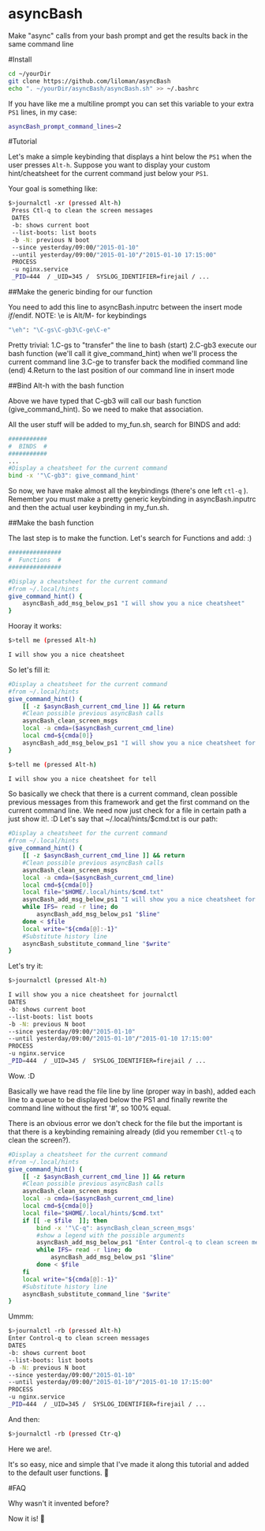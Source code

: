 # asyncBash

Make "async" calls from your bash prompt and get the results back in the same command line

#Install

```bash
cd ~/yourDir
git clone https://github.com/liloman/asyncBash
echo ". ~/yourDir/asyncBash/asyncBash.sh" >> ~/.bashrc
```

If you have like me a multiline prompt you can set this variable to your extra `PS1` lines, in my case:

```bash
asyncBash_prompt_command_lines=2 
```



#Tutorial

Let's make a simple keybinding that displays a hint below the `PS1` when the user presses `Alt-h`.
Suppose you want to display your custom hint/cheatsheet for the current command just below your `PS1`.

Your goal is something like:

```bash
$>journalctl -xr (pressed Alt-h)
 Press Ctl-q to clean the screen messages
 DATES
 -b: shows current boot
 --list-boots: list boots
 -b -N: previous N boot
 --since yesterday/09:00/"2015-01-10"
 --until yesterday/09:00/"2015-01-10"/"2015-01-10 17:15:00"
 PROCESS
 -u nginx.service
 _PID=444  / _UID=345 /  SYSLOG_IDENTIFIER=firejail / ...
```

##Make the generic binding for our function

You need to add this line to asyncBash.inputrc between the insert mode $if/$endif.
NOTE: \e is Alt/M- for keybindings

```bash
"\eh": "\C-gs\C-gb3\C-ge\C-e"
```
Pretty trivial:
1.C-gs to "transfer" the line to bash (start)
2.C-gb3 execute our bash function (we'll call it give_command_hint) when we'll process the current command line
3.C-ge to transfer back the modified command line (end)
4.Return to the last position of our command line in insert mode


##Bind Alt-h with the bash function

Above we have typed that C-gb3 will call our bash function (give_command_hint).
So we need to make that association.

All the user stuff will be added to my_fun.sh, search for BINDS and add:


```bash
###########
#  BINDS  #
###########
...
#Display a cheatsheet for the current command
bind -x '"\C-gb3": give_command_hint'

```

So now, we have make almost all the keybindings (there's one left `ctl-q` ).
Remember you must make a pretty generic keybinding in asyncBash.inputrc and then the actual user keybinding in my_fun.sh.


##Make the bash function

The last step is to make the function. Let's search for Functions and add: :)


```bash
###############
#  Functions  #
###############

#Display a cheatsheet for the current command
#from ~/.local/hints
give_command_hint() {
    asyncBash_add_msg_below_ps1 "I will show you a nice cheatsheet"
}
```

Hooray it works:

```bash
$>tell me (pressed Alt-h)

I will show you a nice cheatsheet
```

So let's fill it:

```bash
#Display a cheatsheet for the current command
#from ~/.local/hints
give_command_hint() {
    [[ -z $asyncBash_current_cmd_line ]] && return
    #Clean possible previous asyncBash calls
    asyncBash_clean_screen_msgs
    local -a cmda=($asyncBash_current_cmd_line)
    local cmd=${cmda[0]}
    asyncBash_add_msg_below_ps1 "I will show you a nice cheatsheet for $cmd"
}
```

```bash
$>tell me (pressed Alt-h)

I will show you a nice cheatsheet for tell
```

So basically we check that there is a current command, clean possible previous messages from this framework and get the first command on the current command line.
We need now just check for a file in certain path a just show it!. :D
Let's say that ~/.local/hints/$cmd.txt is our path:

```bash
#Display a cheatsheet for the current command
#from ~/.local/hints
give_command_hint() {
    [[ -z $asyncBash_current_cmd_line ]] && return
    #Clean possible previous asyncBash calls
    asyncBash_clean_screen_msgs
    local -a cmda=($asyncBash_current_cmd_line)
    local cmd=${cmda[0]}
    local file="$HOME/.local/hints/$cmd.txt"
    asyncBash_add_msg_below_ps1 "I will show you a nice cheatsheet for $cmd"
    while IFS= read -r line; do 
        asyncBash_add_msg_below_ps1 "$line"
    done < $file
    local write="${cmda[@]:-1}"
    #Substitute history line
    asyncBash_substitute_command_line "$write"
}
```

Let's try it:

```bash
$>journalctl (pressed Alt-h)

I will show you a nice cheatsheet for journalctl
DATES
-b: shows current boot
--list-boots: list boots
-b -N: previous N boot
--since yesterday/09:00/"2015-01-10"
--until yesterday/09:00/"2015-01-10"/"2015-01-10 17:15:00"
PROCESS
-u nginx.service
_PID=444  / _UID=345 /  SYSLOG_IDENTIFIER=firejail / ...
```

Wow. :D

Basically we have read the file line by line (proper way in bash), added each line to a queue to be displayed below the PS1 and finally rewrite the command line without the first '#', so 100% equal.

There is an obvious error we don't check for the file but the important is that there is a keybinding remaining already (did you remember `Ctl-q` to clean the screen?).


```bash
#Display a cheatsheet for the current command
#from ~/.local/hints
give_command_hint() {
    [[ -z $asyncBash_current_cmd_line ]] && return
    #Clean possible previous asyncBash calls
    asyncBash_clean_screen_msgs
    local -a cmda=($asyncBash_current_cmd_line)
    local cmd=${cmda[0]}
    local file="$HOME/.local/hints/$cmd.txt"
    if [[ -e $file  ]]; then
        bind -x '"\C-q": asyncBash_clean_screen_msgs'
        #show a legend with the possible arguments
        asyncBash_add_msg_below_ps1 "Enter Control-q to clean screen messages" yes
        while IFS= read -r line; do 
            asyncBash_add_msg_below_ps1 "$line"
        done < $file
    fi
    local write="${cmda[@]:-1}"
    #Substitute history line
    asyncBash_substitute_command_line "$write"
}

```

Ummm:


```bash
$>journalctl -rb (pressed Alt-h)
Enter Control-q to clean screen messages
DATES
-b: shows current boot
--list-boots: list boots
-b -N: previous N boot
--since yesterday/09:00/"2015-01-10"
--until yesterday/09:00/"2015-01-10"/"2015-01-10 17:15:00"
PROCESS
-u nginx.service
_PID=444  / _UID=345 /  SYSLOG_IDENTIFIER=firejail / ...

```

And then: 

```bash
$>journalctl -rb (pressed Ctr-q)

```

Here we are!.


It's so easy, nice and simple that I've made it along this tutorial and added to the default user functions. :rocket:

#FAQ

Why wasn't it invented before?

Now it is! :roller_coaster:

